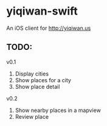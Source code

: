 # yiqiwan-swift
An iOS client for http://yiqiwan.us

## TODO:
v0.1
1. Display cities
2. Show places for a city
3. Show place detail

v0.2
1. Show nearby places in a mapview
2. Review place
